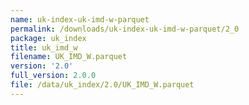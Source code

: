 ```yaml
---
name: uk-index-uk-imd-w-parquet
permalink: /downloads/uk-index-uk-imd-w-parquet/2_0
package: uk_index
title: uk_imd_w
filename: UK_IMD_W.parquet
version: '2.0'
full_version: 2.0.0
file: /data/uk_index/2.0/UK_IMD_W.parquet
---
```

